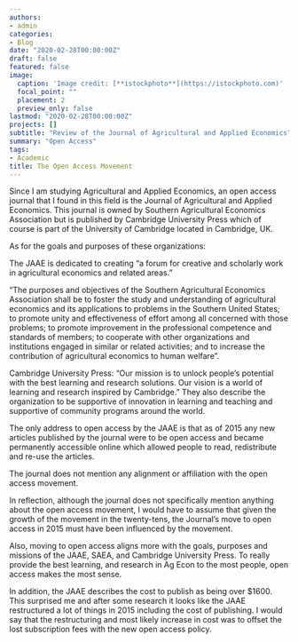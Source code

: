 ```yaml
---
authors:
- admin
categories:
- Blog
date: "2020-02-28T00:00:00Z"
draft: false
featured: false
image:
  caption: 'Image credit: [**istockphoto**](https://istockphoto.com)'
  focal_point: ""
  placement: 2
  preview_only: false
lastmod: "2020-02-28T00:00:00Z"
projects: []
subtitle: "Review of the Journal of Agricultural and Applied Economics"
summary: "Open Access"
tags:
- Academic
title: The Open Access Movement
---
```



Since I am studying Agricultural and Applied Economics, an open access journal that I found in this field is the Journal of Agricultural and Applied Economics. This journal is owned by Southern Agricultural Economics Association but is published by Cambridge University Press which of course is part of the University of Cambridge located in Cambridge, UK.

As for the goals and purposes of these organizations:

The JAAE is dedicated to creating “a forum for creative and scholarly work in agricultural economics and related areas.”

“The purposes and objectives of the Southern Agricultural Economics Association shall be to foster the study and understanding of agricultural economics and its applications to problems in the Southern United States; to promote unity and effectiveness of effort among all concerned with those problems; to promote improvement in the professional competence and standards of members; to cooperate with other organizations and institutions engaged in similar or related activities; and to increase the contribution of agricultural economics to human welfare”.

Cambridge University Press: “Our mission is to unlock people’s potential with the best learning and research solutions. Our vision is a world of learning and research inspired by Cambridge.” They also describe the organization to be supportive of innovation in learning and teaching and supportive of community programs around the world.

The only address to open access by the JAAE is that as of 2015 any new articles published by the journal were to be open access and became permanently accessible online which allowed people to read, redistribute and re-use the articles.

The journal does not mention any alignment or affiliation with the open access movement.

In reflection, although the journal does not specifically mention anything about the open access movement, I would have to assume that given the growth of the movement in the twenty-tens, the Journal’s move to open access in 2015 must have been influenced by the movement.

Also, moving to open access aligns more with the goals, purposes and missions of the JAAE, SAEA, and Cambridge University Press. To really provide the best learning, and research in Ag Econ to the most people, open access makes the most sense.

In addition, the JAAE describes the cost to publish as being over $1600. This surprised me and after some research it looks like the JAAE restructured a lot of things in 2015 including the cost of publishing. I would say that the restructuring and most likely increase in cost was to offset the lost subscription fees with the new open access policy.